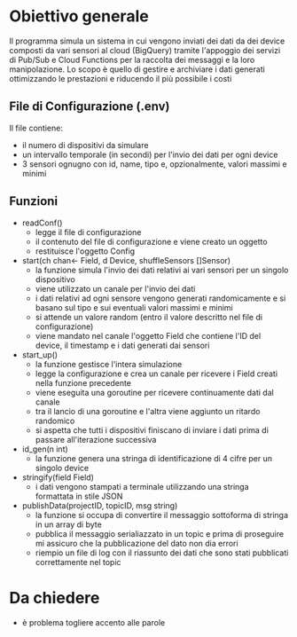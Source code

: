 # Obiettivo generale
Il programma simula un sistema in cui vengono inviati dei dati da dei device composti da vari sensori al cloud (BigQuery) tramite l'appoggio dei servizi di Pub/Sub e Cloud Functions per la raccolta dei messaggi e la loro manipolazione. Lo scopo è quello di gestire e archiviare i dati generati ottimizzando le prestazioni e riducendo il più possibile i costi

## File di Configurazione (.env)
Il file contiene:
- il numero di dispositivi da simulare
- un intervallo temporale (in secondi) per l'invio dei dati per ogni device
- 3 sensori ognugno con id, name, tipo e, opzionalmente, valori massimi e minimi


## Funzioni 
- readConf()
    - legge il file di configurazione
    - il contenuto del file di configurazione e viene creato un oggetto 
    - restituisce l'oggetto Config
- start(ch chan<- Field, d Device, shuffleSensors []Sensor)
    - la funzione simula l'invio dei dati relativi ai vari sensori per un singolo dispositivo
    - viene utilizzato un canale per l'invio dei dati 
    - i dati relativi ad ogni sensore vengono generati randomicamente e si basano sul tipo e sui eventuali valori massimi e minimi
    - si attende un valore random (entro il valore descritto nel file di configurazione)
    - viene mandato nel canale l'oggetto Field che contiene l'ID del device, il timestamp e i dati generati dai sensori
- start_up()
    - la funzione gestisce l'intera simulazione
    - legge la configurazione e crea un canale per ricevere i Field creati nella funzione precedente
    - viene eseguita una goroutine per ricevere continuamente dati dal canale
    - tra il lancio di una goroutine e l'altra viene aggiunto un ritardo randomico
    - si aspetta che tutti i dispositivi finiscano di inviare i dati prima di passare all'iterazione successiva
- id_gen(n int)
    - la funzione genera una stringa di identificazione di 4 cifre per un singolo device
- stringify(field Field)
    - i dati vengono stampati a terminale utilizzando una stringa formattata in stile JSON
- publishData(projectID, topicID, msg string)
    - la funzione si occupa di convertire il messaggio sottoforma di stringa in un array di byte
    - pubblica il messaggio serialiazzato in un topic e prima di proseguire mi assicuro che la pubblicazione del dato non dia errori
    - riempio un file di log con il riassunto dei dati che sono stati pubblicati correttamente nel topic

# Da chiedere
- è problema togliere accento alle parole